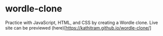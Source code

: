 # wordle-clone
Practice with JavaScript, HTML, and CSS by creating a Wordle clone.
Live site can be previewed (here)[https://kathitram.github.io/wordle-clone/]
